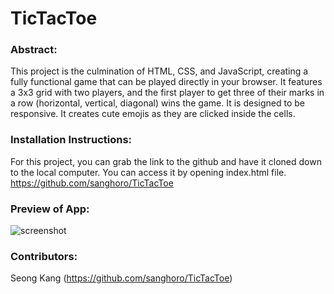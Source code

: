 # TicTacToe

### Abstract:
This project is the culmination of HTML, CSS, and JavaScript, creating a fully functional game that can be played directly in your browser.
It features a 3x3 grid with two players, and the first player to get three of their marks in a row (horizontal, vertical, diagonal) wins the game.
It is designed to be responsive. It creates cute emojis as they are clicked inside the cells.


### Installation Instructions:
For this project, you can grab the link to the github and have it cloned down to the local computer. You can access it by opening index.html file.
https://github.com/sanghoro/TicTacToe


### Preview of App:
![screenshot](https://github.com/sanghoro/TicTacToe/assets/159068651/687be8b8-976c-406b-991e-e02ab89a4f3c)


### Contributors:
Seong Kang (https://github.com/sanghoro/TicTacToe)
